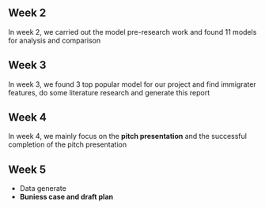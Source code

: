 ## Week 2
In week 2, we carried out the model pre-research work and found 11 models for analysis and comparison

## Week 3
In week 3, we found 3 top popular model for our project and find immigrater features, do some literature research and generate this report

## Week 4

In week 4, we mainly focus on the **pitch presentation** and the successful completion of the pitch presentation

## Week 5

- Data generate 
- **Buniess case and draft plan**